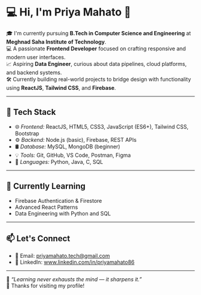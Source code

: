 # 💻 Hi, I'm Priya Mahato 👋

🎓 I'm currently pursuing **B.Tech in Computer Science and Engineering** at **Meghnad Saha Institute of Technology**.  
💻 A passionate **Frontend Developer** focused on crafting responsive and modern user interfaces.  
📈 Aspiring **Data Engineer**, curious about data pipelines, cloud platforms, and backend systems.  
🛠️ Currently building real-world projects to bridge design with functionality using **ReactJS**, **Tailwind CSS**, and **Firebase**.

---

## 🚀 Tech Stack

- 🌐 *Frontend:* ReactJS, HTML5, CSS3, JavaScript (ES6+), Tailwind CSS, Bootstrap
- ⚙ *Backend:* Node.js (basic), Firebase, REST APIs
- 🛢 *Database:* MySQL, MongoDB (beginner)
- 💡 *Tools:* Git, GitHub, VS Code, Postman, Figma
- 🔧 *Languages:* Python, Java, C, SQL

---


## 🌱 Currently Learning

- Firebase Authentication & Firestore
- Advanced React Patterns
- Data Engineering with Python and SQL

---

## 📫 Let's Connect

- 📧 Email: priyamahato.tech@gmail.com
- 💼 LinkedIn: www.linkedin.com/in/priyamahato86


---

🧠 *“Learning never exhausts the mind — it sharpens it.”*  
🎯 Thanks for visiting my profile!




